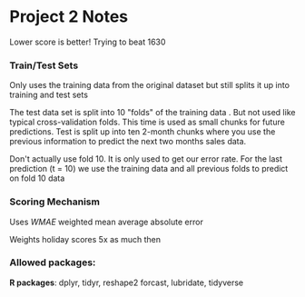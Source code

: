 # Project 2 Notes

Lower score is better!  Trying to beat 1630

### Train/Test Sets

Only uses the training data from the original dataset but still splits it up into training and test sets

The test data set is split into 10 "folds" of the training data .  But not used like typical cross-validation folds.  This time is used as small chunks for future predictions.  Test is split up into ten 2-month chunks where you use the previous information to predict the next two months sales data.

Don't actually use fold 10.  It is only used to get our error rate.  For the last prediction (t = 10) we use the training data and all previous folds to predict on fold 10 data

### Scoring Mechanism

Uses *WMAE* weighted mean average absolute error

Weights holiday scores 5x as much then 

### Allowed packages:

**R packages**:
dplyr, tidyr, reshape2
forcast, lubridate, tidyverse